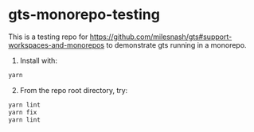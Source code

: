 # gts-monorepo-testing

This is a testing repo for https://github.com/milesnash/gts#support-workspaces-and-monorepos to demonstrate gts running in a monorepo.

1. Install with:

```bash
yarn
```

2. From the repo root directory, try:

```bash
yarn lint
yarn fix
yarn lint
```
